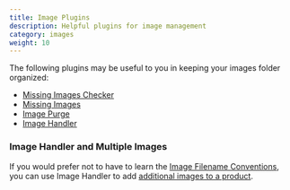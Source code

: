 ```yaml
---
title: Image Plugins 
description: Helpful plugins for image management 
category: images
weight: 10
---
```


The following plugins may be useful to you in keeping your images folder organized: 

- [Missing Images Checker](https://www.zen-cart.com/downloads.php?do=file&id=1887) 
- [Missing Images](https://www.zen-cart.com/downloads.php?do=file&id=2268)
- [Image Purge](https://www.zen-cart.com/downloads.php?do=file&id=1690)
- [Image Handler](https://www.zen-cart.com/downloads.php?do=file&id=2169)

### Image Handler and Multiple Images
If you would prefer not to have to learn the [Image Filename Conventions](/user/images/image_filename_conventions/), you can use Image Handler to add [additional images to a product](/user/images/additional_images/). 
